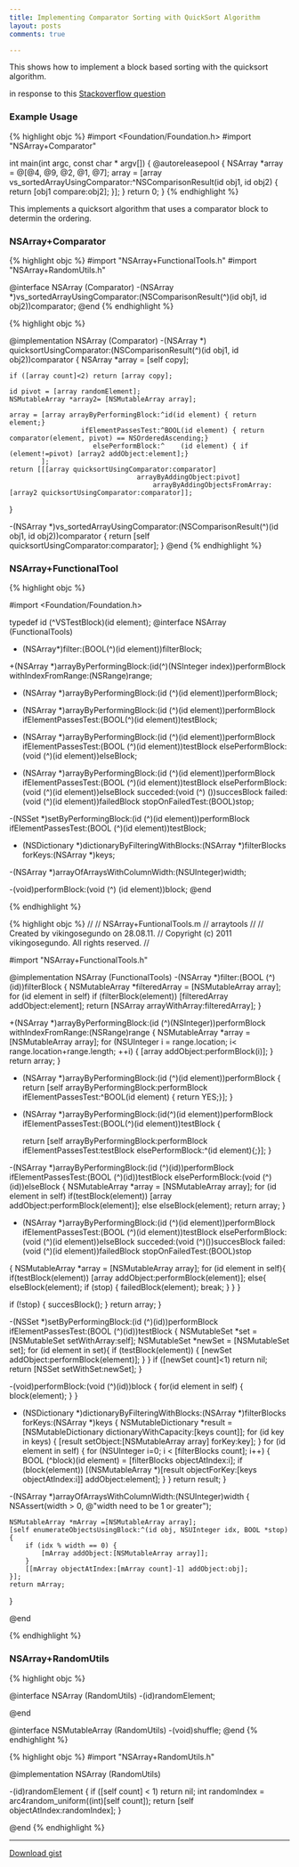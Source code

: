 ```yaml
---
title: Implementing Comparator Sorting with QuickSort Algorithm
layout: posts
comments: true

---
```



This shows how to implement a block based sorting with the quicksort algorithm.

in response to this [Stackoverflow question][1]





### Example Usage
{% highlight objc %}
#import <Foundation/Foundation.h>
#import "NSArray+Comparator"

int main(int argc, const char * argv[]) {
    @autoreleasepool {
        NSArray *array = @[@4, @9, @2, @1, @7];
        array = [array vs_sortedArrayUsingComparator:^NSComparisonResult(id obj1, id obj2)
        {
            return  [obj1 compare:obj2];
        }];
    }
    return 0;
}
{% endhighlight %}

<!--break-->

This implements a quicksort algorithm that uses a comparator block to determin the ordering.

### NSArray+Comparator

{% highlight objc %}
#import "NSArray+FunctionalTools.h"
#import "NSArray+RandomUtils.h"

@interface NSArray (Comparator)
-(NSArray *)vs_sortedArrayUsingComparator:(NSComparisonResult(^)(id obj1, id obj2))comparator;
@end
{% endhighlight %}

{% highlight objc %}

@implementation NSArray (Comparator)
-(NSArray *) quicksortUsingComparator:(NSComparisonResult(^)(id obj1, id obj2))comparator
{
    NSArray *array = [self copy];

    if ([array count]<2) return [array copy];

    id pivot = [array randomElement];
    NSMutableArray *array2= [NSMutableArray array];

    array = [array arrayByPerformingBlock:^id(id element) { return element;}
                      ifElementPassesTest:^BOOL(id element) { return comparator(element, pivot) == NSOrderedAscending;}
                         elsePerformBlock:^    (id element) { if (element!=pivot) [array2 addObject:element];}
            ];
    return [[[array quicksortUsingComparator:comparator]
                                    arrayByAddingObject:pivot]
                                        arrayByAddingObjectsFromArray:[array2 quicksortUsingComparator:comparator]];
}

-(NSArray *)vs_sortedArrayUsingComparator:(NSComparisonResult(^)(id obj1, id obj2))comparator
{
    return [self quicksortUsingComparator:comparator];
}
@end
{% endhighlight %}


### NSArray+FunctionalTool

{% highlight objc %}

#import <Foundation/Foundation.h>

typedef id (^VSTestBlock)(id element);
@interface NSArray (FunctionalTools)
- (NSArray*)filter:(BOOL(^)(id element))filterBlock;

+(NSArray *)arrayByPerformingBlock:(id(^)(NSInteger index))performBlock
                withIndexFromRange:(NSRange)range;

- (NSArray *)arrayByPerformingBlock:(id  (^)(id element))performBlock;

- (NSArray *)arrayByPerformingBlock:(id  (^)(id element))performBlock
                ifElementPassesTest:(BOOL(^)(id element))testBlock;

- (NSArray *)arrayByPerformingBlock:(id   (^)(id element))performBlock
                ifElementPassesTest:(BOOL (^)(id element))testBlock
                   elsePerformBlock:(void (^)(id element))elseBlock;

- (NSArray *)arrayByPerformingBlock:(id   (^)(id element))performBlock
                ifElementPassesTest:(BOOL (^)(id element))testBlock
                   elsePerformBlock:(void (^)(id element))elseBlock
                           succeded:(void (^) ())succesBlock
                             failed:(void (^)(id element))failedBlock
                   stopOnFailedTest:(BOOL)stop;


-(NSSet *)setByPerformingBlock:(id  (^)(id element))performBlock
           ifElementPassesTest:(BOOL (^)(id element))testBlock;

- (NSDictionary *)dictionaryByFilteringWithBlocks:(NSArray *)filterBlocks forKeys:(NSArray *)keys;

-(NSArray *)arrayOfArraysWithColumnWidth:(NSUInteger)width;


-(void)performBlock:(void (^) (id element))block;
@end


{% endhighlight %}


{% highlight objc %}
//
//  NSArray+FuntionalTools.m
//  arraytools
//
//  Created by vikingosegundo on 28.08.11.
//  Copyright (c) 2011 vikingosegundo. All rights reserved.
//

#import "NSArray+FunctionalTools.h"

@implementation NSArray (FunctionalTools)
-(NSArray *)filter:(BOOL (^)(id))filterBlock
{
  NSMutableArray *filteredArray = [NSMutableArray array];
  for (id element in self)
    if (filterBlock(element))
      [filteredArray addObject:element];
  return [NSArray arrayWithArray:filteredArray];
}

+(NSArray *)arrayByPerformingBlock:(id (^)(NSInteger))performBlock
                withIndexFromRange:(NSRange)range
{
  NSMutableArray *array = [NSMutableArray array];
  for (NSUInteger i = range.location; i< range.location+range.length; ++i) {
    [array addObject:performBlock(i)];
  }
  return array;
}


- (NSArray *)arrayByPerformingBlock:(id (^)(id element))performBlock
{
  return [self arrayByPerformingBlock:performBlock
          ifElementPassesTest:^BOOL(id element) { return  YES;}];
}


- (NSArray *)arrayByPerformingBlock:(id(^)(id element))performBlock
                ifElementPassesTest:(BOOL(^)(id element))testBlock
{

  return [self arrayByPerformingBlock:performBlock
                  ifElementPassesTest:testBlock
                     elsePerformBlock:^(id element){;}];
}


-(NSArray *)arrayByPerformingBlock:(id (^)(id))performBlock
               ifElementPassesTest:(BOOL (^)(id))testBlock
                  elsePerformBlock:(void (^)(id))elseBlock
{
  NSMutableArray *array = [NSMutableArray array];
  for (id element in self)
    if(testBlock(element))
      [array addObject:performBlock(element)];
    else
      elseBlock(element);
  return array;
}


- (NSArray *)arrayByPerformingBlock:(id   (^)(id element))performBlock
                ifElementPassesTest:(BOOL (^)(id element))testBlock
                   elsePerformBlock:(void (^)(id element))elseBlock
                           succeded:(void (^)())succesBlock
                             failed:(void (^)(id element))failedBlock
                   stopOnFailedTest:(BOOL)stop

{
  NSMutableArray *array = [NSMutableArray array];
  for (id element in self){
    if(testBlock(element))
      [array addObject:performBlock(element)];
    else{
      elseBlock(element);
      if (stop) {
        failedBlock(element);
        break;
      }
    }
  }

  if (!stop) {
    succesBlock();
  }
    return array;
}

-(NSSet *)setByPerformingBlock:(id   (^)(id))performBlock
           ifElementPassesTest:(BOOL (^)(id))testBlock
{
    NSMutableSet *set = [NSMutableSet setWithArray:self];
    NSMutableSet *newSet = [NSMutableSet set];
    for (id element in set){
        if (testBlock(element)) {
            [newSet addObject:performBlock(element)];
        }
    }
    if ([newSet count]<1)
        return nil;
    return [NSSet setWithSet:newSet];
}

-(void)performBlock:(void (^)(id))block
{
  for(id element in self) {
    block(element);
  }
}


- (NSDictionary *)dictionaryByFilteringWithBlocks:(NSArray *)filterBlocks forKeys:(NSArray *)keys
{
  NSMutableDictionary *result = [NSMutableDictionary dictionaryWithCapacity:[keys count]];
  for (id key  in keys) {
    [result setObject:[NSMutableArray array] forKey:key];
  }
  for (id element in self) {
    for (NSUInteger i=0; i < [filterBlocks count]; i++) {
      BOOL (^block)(id element)  = [filterBlocks objectAtIndex:i];
      if (block(element))
        [(NSMutableArray *)[result objectForKey:[keys objectAtIndex:i]] addObject:element];
    }
  }
  return result;
}


-(NSArray *)arrayOfArraysWithColumnWidth:(NSUInteger)width
{
    NSAssert(width > 0, @"width need to be 1 or greater");

    NSMutableArray *mArray =[NSMutableArray array];
    [self enumerateObjectsUsingBlock:^(id obj, NSUInteger idx, BOOL *stop) {
        if (idx % width == 0) {
            [mArray addObject:[NSMutableArray array]];
        }
        [[mArray objectAtIndex:[mArray count]-1] addObject:obj];
    }];
    return mArray;
}


@end

{% endhighlight %}




### NSArray+RandomUtils

{% highlight objc %}

@interface NSArray (RandomUtils)
-(id)randomElement;

@end

@interface NSMutableArray (RandomUtils)
-(void)shuffle;
@end
{% endhighlight %}


{% highlight objc %}
#import "NSArray+RandomUtils.h"

@implementation NSArray (RandomUtils)

-(id)randomElement
{
  if ([self count] < 1) return nil;
  int randomIndex = arc4random_uniform((int)[self count]);
  return [self objectAtIndex:randomIndex];
}

@end
{% endhighlight %}


----

[Download gist][gist]




[1]:http://stackoverflow.com/questions/28348022/how-is-the-sortedarrayusingcomparator-method-implemented
[gist]: https://gist.github.com/vikingosegundo/7894ea6ab9170f7fc10e

